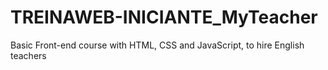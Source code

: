 # TREINAWEB-INICIANTE_MyTeacher

Basic Front-end course with HTML, CSS and JavaScript, to hire English teachers
